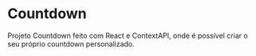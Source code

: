 # Countdown
 Projeto Countdown feito com React e ContextAPI, onde é possível criar o seu próprio countdown personalizado.
